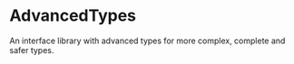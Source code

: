 # AdvancedTypes

An interface library with advanced types for more complex, complete and safer types.
